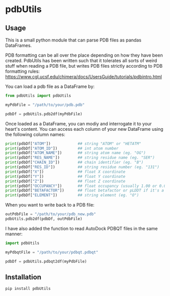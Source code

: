 # pdbUtils

## Usage
This is a small python module that can parse PDB files as pandas DataFrames. 

PDB formatting can be all over the place depending on how they have been created. 
PdbUtils has been written such that it tolerates all sorts of weird stuff when reading a PDB file, but writes PDB files strictly according to PDB formatting rules:
https://www.cgl.ucsf.edu/chimera/docs/UsersGuide/tutorials/pdbintro.html

You can load a pdb file as a DataFrame by:
```python
from pdbUtils import pdbUtils

myPdbFile = "/path/to/your/pdb.pdb"

pdbDf = pdbUtils.pdb2df(myPdbFile)
```
Once loaded as a DataFrame, you can modiy and interrogate it to your heart's content. 
You can access each column of your new DataFrame using the following column names:
```python
print(pdbDf["ATOM"])            ## string "ATOM" or "HETATM"
print(pdbDf["ATOM_ID"])         ## int atom number 
print(pdbDf["ATOM_NAME"])       ## string atom name (eg. "OG")
print(pdbDf["RES_NAME"])        ## string residue name (eg. "SER")
print(pdbDf["CHAIN_ID"])        ## chain identifier (eg. "B")
print(pdbDf["RES_ID"])          ## string residue number (eg. "131")
print(pdbDf["X"])               ## float X coordinate
print(pdbDf["Y"])               ## float Y coordinate
print(pdbDf["Z"])               ## float Z coordinate
print(pdbDf["OCCUPANCY"])       ## float occupancy (usually 1.00 or 0.00)
print(pdbDf["BETAFACTOR"])      ## float betafactor or pLDDT if it's a structural prediction
print(pdbDf["ELEMENT"])         ## string element (eg. "O")
```



When you want to write back to a PDB file:
```python
outPdbFile = "/path/to/your/pdb_new.pdb"
pdbUtils.pdb2df(pdbDf, outPdbFile)
```

I have also added the function to read AutoDock PDBQT files in the same manner:
```python
import pdbUtils

myPdbqtFile = "/path/to/your/pdbqt.pdbqt"

pdbDf = pdbUtils.pdbqt2df(myPdbFile)
```

## Installation

```bash
pip install pdbUtils
```
